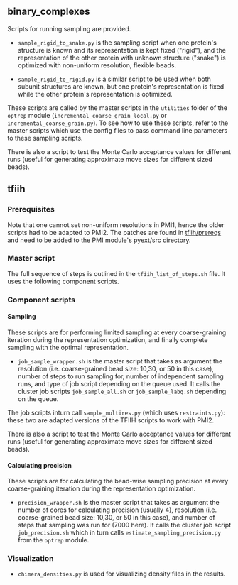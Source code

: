 ## binary_complexes
Scripts for running sampling are provided. 
- `sample_rigid_to_snake.py` is the sampling script when one protein's structure is known and its representation is kept fixed ("rigid"), and the representation of the other protein with unknown structure ("snake") is optimized with non-uniform resolution, flexible beads.

- `sample_rigid_to_rigid.py` is a similar script to be used when both subunit structures are known, but one protein's representation is fixed while the 
other protein's representation is optimized. 

These scripts are called by the master scripts in the `utilities` folder of the `optrep` module (`incremental_coarse_grain_local.py` or
`incremental_coarse_grain.py`). To see how to use these scripts, refer to the master scripts which use the config files to pass command line 
parameters to these sampling scripts. 

There is also a script to test the Monte Carlo acceptance values for different runs (useful for generating approximate move sizes for different
sized beads). 

## tfiih

### Prerequisites
Note that one cannot set non-uniform resolutions in PMI1, hence the older scripts had to be adapted to PMI2.
The patches are found in [tfiih/prereqs](tfiih/prereqs) and need to be added to the PMI module's pyext/src directory. 

### Master script
The full sequence of steps is outlined in the `tfiih_list_of_steps.sh` file. 
It uses the following component scripts. 

### Component scripts 
#### Sampling
These scripts are for performing limited sampling at every coarse-graining iteration during the representation optimization, and finally complete sampling with the optimal representation.

- `job_sample_wrapper.sh` is the master script that takes as argument the resolution (i.e. coarse-grained bead size: 10,30, or 50 in this case), number of steps to run sampling for, number of independent sampling runs, and type of job script depending on the queue used. It calls the cluster job scripts `job_sample_all.sh` or `job_sample_labq.sh` depending on the queue.

The job scripts inturn call `sample_multires.py` (which uses `restraints.py`): these two are adapted versions of the TFIIH scripts to work with PMI2.

There is also a script to test the Monte Carlo acceptance values for different runs (useful for generating approximate move sizes for different sized beads).

#### Calculating precision
These scripts are for calculating the bead-wise sampling precision at every coarse-graining iteration during the representation optimization.

- `precision_wrapper.sh` is the master script that takes as argument the number of cores for calculating precision (usually 4), resolution (i.e. coarse-grained bead size: 10,30, or 50 in this case), and number of steps that sampling was run for (7000 here). It calls the cluster job script `job_precision.sh` which in turn calls `estimate_sampling_precision.py` from the `optrep` module. 

### Visualization
- `chimera_densities.py` is used for visualizing density files in the results.
